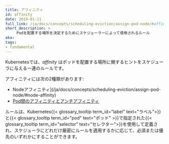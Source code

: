 ```yaml
---
title: アフィニティ
id: affinity
date: 2019-01-11
full_link: /ja/docs/concepts/scheduling-eviction/assign-pod-node/#affinity-and-anti-affinity
short_description: >
     Podを配置する場所を決定するためにスケジューラーによって使用されるルール
aka:
tags:
- fundamental
---
```


Kubernetesでは、_affinity_ はポッドを配置する場所に関するヒントをスケジューラに与える一連のルールです。
<!--more-->
アフィニティには次の2種類があります:
* Nodeアフィニティ](/ja/docs/concepts/scheduling-eviction/assign-pod-node/#node-affinity)
* [Pod間のアフィニティとアンチアフィニティ](/ja/docs/concepts/scheduling-eviction/assign-pod-node/#inter-pod-affinity-and-anti-affinity)

ルールは、Kubernetes{{< glossary_tooltip term_id="label" text="ラベル">}}と{{< glossary_tooltip term_id="pod" text="ポッド" >}}で指定された{{< glossary_tooltip term_id="selector" text="セレクター">}}を使用して定義され、スケジューラにどれだけ厳密にルールを適用するかに応じて、必須または優先のいずれかにすることができます。
